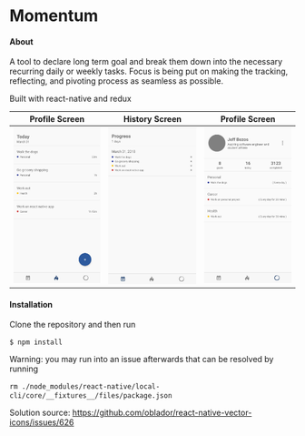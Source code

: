 # Momentum

#### About

A tool to declare long term goal and break them down into the necessary recurring daily or weekly tasks. Focus is being put on making the tracking, reflecting, and pivoting process as seamless as possible.

Built with react-native and redux

Profile Screen             |  History Screen           | Profile Screen
:-------------------------:|:-------------------------:|:-------------------------:
![daily tasks screen](/demo/screen2.jpg "Daily Tasks Screen") | ![history screen](/demo/screen3.jpg "History Screen") | ![profile screen](/demo/screen1.jpg "Profile Screen")



#### Installation

Clone the repository and then run
```
$ npm install
```
Warning: you may run into an issue afterwards that can be resolved by running
```
rm ./node_modules/react-native/local-cli/core/__fixtures__/files/package.json
```


Solution source:
https://github.com/oblador/react-native-vector-icons/issues/626
